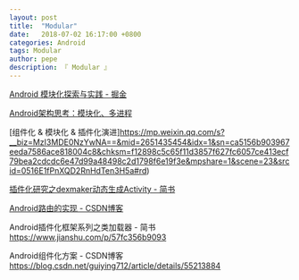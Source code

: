 ```yaml
---
layout: post
title:  "Modular"
date:   2018-07-02 16:17:00 +0800
categories: Android
tags: Modular
author: pepe
description: 『 Modular 』
---
```


[Android 模块化探索与实践 - 掘金](https://juejin.im/post/590c8e2ca0bb9f0058879702)

[Android架构思考：模块化、多进程](https://mp.weixin.qq.com/s/mIogiDTYGDFISKU5kBXcFA)

[组件化 & 模块化 & 插件化演进]https://mp.weixin.qq.com/s?__biz=MzI3MDE0NzYwNA==&mid=2651435454&idx=1&sn=ca5156b903967eeda7586ace818004c8&chksm=f12898c5c65f11d3857f627fc6057ce413ecf79bea2cdcdc6e47d99a48498c2d1798f6e19f3e&mpshare=1&scene=23&srcid=0516E1fPnXQD2RnHdTen3H5a#rd)

[插件化研究之dexmaker动态生成Activity - 简书](https://www.jianshu.com/p/7a9d52e73d05)

[Android路由的实现 - CSDN博客](https://blog.csdn.net/Vicent_9920/article/details/71425357)

Android插件化框架系列之类加载器 - 简书
https://www.jianshu.com/p/57fc356b9093

Android组件化方案 - CSDN博客
https://blog.csdn.net/guiying712/article/details/55213884















